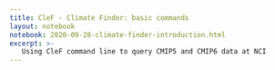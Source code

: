 ```yaml
---
title: CleF - Climate Finder: basic commands
layout: notebook
notebook: 2020-09-28-climate-finder-introduction.html
excerpt: >-
   Using CleF command line to query CMIP5 and CMIP6 data at NCI 
---
```

